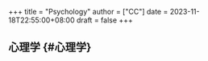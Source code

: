 +++
title = "Psychology"
author = ["CC"]
date = 2023-11-18T22:55:00+08:00
draft = false
+++

## 心理学 {#心理学}
